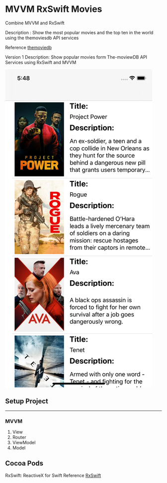 # MVVM RxSwift Movies
Combine MVVM and RxSwift

Description : Show the most popular movies and the top ten in the world using the themoviesdb API services  

Reference  [themoviedb](https://www.themoviedb.org/)


Version 1
Description: Show popular movies form The-moviewDB API Services using RxSwift and MVVM

![show top movies in the world](https://github.com/viktorHbenitez/MVVM_RxSwift-Movies/blob/master/sketch/version1.png)  


 ##  Setup Project
 - - - - - - - - - -
 
 ### MVVM
 1. View
 2. Router
 3. ViewModel
 4. Model
 
 ## Cocoa Pods 
 RxSwift: ReactiveX for Swift
Reference  [RxSwift](https://github.com/ReactiveX/RxSwift)
 
 
 
 
 
 
 
 
 

